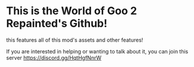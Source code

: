 # This is the World of Goo 2 Repainted's Github!
this features all of this mod's assets and other features!

If you are interested in helping or wanting to talk about it, you can join this server
https://discord.gg/HqtHgfNnrW
